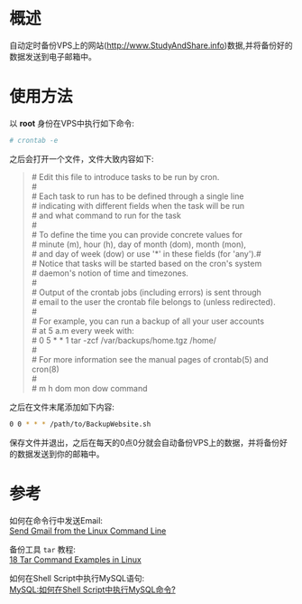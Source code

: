 # 概述                 
自动定时备份VPS上的网站(http://www.StudyAndShare.info)数据,并将备份好的数据发送到电子邮箱中。                                  

# 使用方法             
以 **root** 身份在VPS中执行如下命令:              

```bash
# crontab -e              
```
之后会打开一个文件，文件大致内容如下:               

> \# Edit this file to introduce tasks to be run by cron.          
> \#                                                             
> \# Each task to run has to be defined through a single line          
> \# indicating with different fields when the task will be run          
> \# and what command to run for the task           
> \#                                                           
> \# To define the time you can provide concrete values for            
> \# minute (m), hour (h), day of month (dom), month (mon),             
> \# and day of week (dow) or use '*' in these fields (for 'any').#             
> \# Notice that tasks will be started based on the cron's system          
> \# daemon's notion of time and timezones.             
> \#                                                                   
> \# Output of the crontab jobs (including errors) is sent through            
> \# email to the user the crontab file belongs to (unless redirected).           
> \#                                                                 
> \# For example, you can run a backup of all your user accounts           
> \# at 5 a.m every week with:                       
> \# 0 5 * * 1 tar -zcf /var/backups/home.tgz /home/                   
> \#                                                                     
> \# For more information see the manual pages of crontab(5) and cron(8)            
> \#                               
> \# m h  dom mon dow   command          

之后在文件末尾添加如下内容:            

```bash
0 0 * * * /path/to/BackupWebsite.sh   
```
保存文件并退出，之后在每天的0点0分就会自动备份VPS上的数据，并将备份好的数据发送到你的邮箱中。            

# 参考           
如何在命令行中发送Email:                
[Send Gmail from the Linux Command Line](http://tuxtweaks.com/2012/10/send-gmail-from-the-linux-command-line/)               
               

备份工具 `tar` 教程:           
[18 Tar Command Examples in Linux](http://www.tecmint.com/18-tar-command-examples-in-linux/)            
          

如何在Shell Script中执行MySQL语句:         
[MySQL:如何在Shell Script中执行MySQL命令?](http://www.studyandshare.info/execute_mysql_cmd_in_shell.html)                



